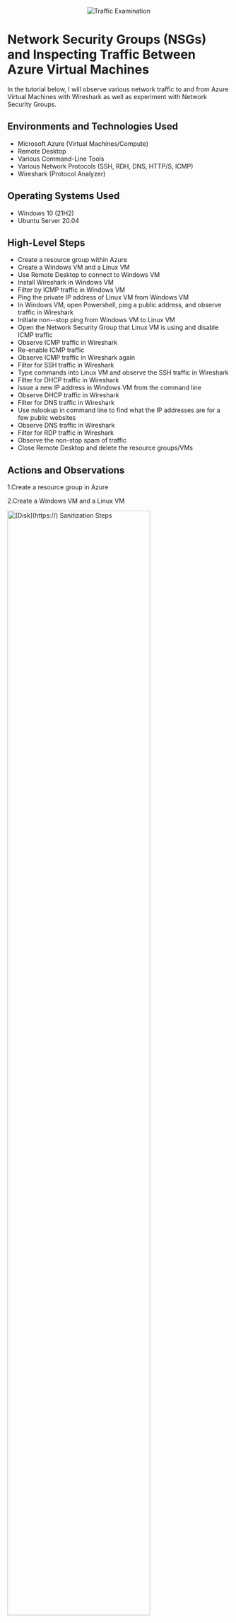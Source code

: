 <p align="center">
<img src="https://i.imgur.com/Ua7udoS.png" alt="Traffic Examination"/>
</p>

<h1>Network Security Groups (NSGs) and Inspecting Traffic Between Azure Virtual Machines</h1>
In the tutorial below, I will observe various network traffic to and from Azure Virtual Machines with Wireshark as well as experiment with Network Security Groups. <br />



<h2>Environments and Technologies Used</h2>

- Microsoft Azure (Virtual Machines/Compute)
- Remote Desktop
- Various Command-Line Tools
- Various Network Protocols (SSH, RDH, DNS, HTTP/S, ICMP)
- Wireshark (Protocol Analyzer)

<h2>Operating Systems Used </h2>

- Windows 10 (21H2)
- Ubuntu Server 20.04

<h2>High-Level Steps</h2>

- Create a resource group within Azure
- Create a Windows VM and a Linux VM
- Use Remote Desktop to connect to Windows VM
- Install Wireshark in Windows VM
- Filter by ICMP traffic in Windows VM
- Ping the private IP address of Linux VM from Windows VM
- In Windows VM, open Powershell, ping a public address, and observe traffic in Wireshark
- Initiate non--stop ping from Windows VM to Linux VM
- Open the Network Security Group that Linux VM is using and disable ICMP traffic
- Observe ICMP traffic in Wireshark
- Re-enable ICMP traffic
- Observe ICMP traffic in Wireshark again
- Filter for SSH traffic in Wireshark
- Type commands into Linux VM and observe the SSH traffic in Wireshark
- Filter for DHCP traffic in Wireshark
- Issue a new IP address in Windows VM from the command line
- Observe DHCP traffic in Wireshark
- Filter for DNS traffic in Wireshark
- Use nslookup in command line to find what the IP addresses are for a few public websites
- Observe DNS traffic in Wireshark
- Filter for RDP traffic in Wireshark
- Observe the non-stop spam of traffic
- Close Remote Desktop and delete the resource groups/VMs

<h2>Actions and Observations</h2>

<p> 1.Create a resource group in Azure
<p> 2.Create a Windows VM and a Linux VM

<p> <img src="https://i.imgur.com/0lZWDUw.png height="80%" width="80%" alt="[Disk](https://) Sanitization Steps"/>

  
<p> 3.Use Remote Dsktop to connect to Windows VM
<p> 4.Install Wireshark in Windows VM


<img src="https://i.imgur.com/tsLSjR4.png" height="80%" width="80%" alt="Disk Sanitization Steps"/>


<p> 5.Filter by ICMP traffic in windows VM
<p>


<img src="https://i.imgur.com/vxCTb2a.png" height="80%" width="80%" alt="Disk Sanitization Steps"/>
</p>

<p> 6.Ping the private IP address of Linux VM from Windows VM using Windows Powershell
</p>


<img src="https://i.imgur.com/ij2FThu.png" height="80%" width="80%" alt="Disk Sanitization Steps"/>


<p> 7.In Windows VM, open Powershell, ping a public address, and observe traffic in Wireshark


<img src="https://i.imgur.com/83D0ezU.png" height="80%" width="80%" alt="Disk Sanitization Steps"/>


<p> 8. Initiate non-stop ping from Windows VM to Linux VM
</p>


<img src="https://i.imgur.com/mtRrYIe.png" height="80%" width="80%" alt="Disk Sanitization Steps"/>


<p> 9. Open the Network Security Group that Linux VM is using and disable ICMP traffic
</p>


<img src="https://i.imgur.com/Ji0DcZv.png" height="80%" width="80%" alt="Disk Sanitization Steps"/>



<p> 10. Observe ICMP traffic in Wireshark



<img src="https://i.imgur.com/lAUHJ4g.png" height="80%" width="80%" alt="Disk Sanitization Steps"/>


<p> 11. Re-enable ICMP traffic
<p> 12. Ovserve ICMP traffic in Wireshark again
<p> 13. Filter for SSH traffic in Wireshark



<img src="https://i.imgur.com/DpiIY01.png" height="80%" width="80%" alt="Disk Sanitization Steps"/>



<p> 14. Type commands into Linux VM and observe the SSH traffic in Wireshark
</p>


<img src="https://i.imgur.com/5nZE5sX.png" height="80%" width="80%" alt="Disk Sanitization Steps"/>



<P> 15. Filter DHCP traffic in Wireshark
</P>


<img src="https://i.imgur.com/Vznb62B.png" height="80%" width="80%" alt="Disk Sanitization Steps"/>



<P> 16. Issue a new IP address in Windows VM from the command line
<P> 17. Observe DHCP traffic in Wireshark



<img src="https://i.imgur.com/HdlWkTf.png" height="80%" width="80%" alt="Disk Sanitization Steps"/>



<P> 18. Filter for DNS traffic in Wireshark


<img src="https://i.imgur.com/DToPbag.png" height="80%" width="80%" alt="Disk Sanitization Steps"/>



<P> 19. Use nslookup in command line to find what the IP addresses are for a few pulic websites
</P>



<img src="https://i.imgur.com/WaYRDDb.png" height="80%" width="80%" alt="Disk Sanitization Steps"/>



<p> 20. Observe DNS traffic in Wireshark
<p> 21. Filter for RDP traffic in Wireshark



<img src="https://i.imgur.com/B5uMhvT.png" height="80%" width="80%" alt="Disk Sanitization Steps"/>



<p> 22. Observe the non-stop spam of traffic
<p> 23.Close Remote Desktop and delete the resource groups/VMs
